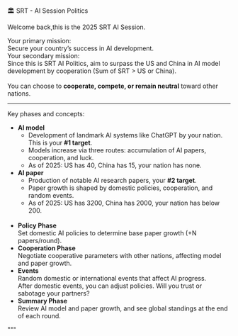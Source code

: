🏛️ SRT - AI Session Politics

Welcome back,this is the 2025 SRT AI Session.

<div class='big-caption'>
    <span class='important-line'>Your primary mission:<br></span> Secure your country’s success in AI development.
    <br>
    <span class='important-line'>Your secondary mission:<br></span> Since this is SRT AI Politics, aim to surpass the US and China in AI model development by cooperation (Sum of SRT &gt; US or China).
    <br><br>
    You can choose to <b>cooperate, compete, or remain neutral</b> toward other nations.
    <hr>
    <span class='important-line'>Key phases and concepts:</span>
    <ul>
        <li><b>AI model</b> 
            <ul>
                <li>Development of landmark AI systems like </b>ChatGPT</b> by your nation. This is your <b>#1 target</b>. </li>
                <li>Models increase via three routes: accumulation of AI papers, cooperation, and luck.</li>
                <li>As of 2025: US has 40, China has 15, your nation has none.</li>
            </ul> 
        <li><b>AI paper</b> 
            <ul>
                <li>Production of notable AI research papers, your <b>#2 target</b>. </li>
                <li>Paper growth is shaped by domestic policies, cooperation, and random events.</li>
                <li>As of 2025: US has 3200, China has 2000, your nation has below 200.</li>
            </ul>         
        <br>
        <li><b>Policy Phase</b> <br>Set domestic AI policies to determine base paper growth (+N papers/round).</li>
        <li><b>Cooperation Phase</b> <br> Negotiate cooperative parameters with other nations, affecting model and paper growth.</li>
        <li><b>Events</b><br> Random domestic or international events that affect AI progress.<br>
                        After domestic events, you can adjust policies. Will you trust or sabotage your partners?</li>
        <li><b>Summary Phase</b><br> Review AI model and paper growth, and see global standings at the end of each round.</li>
    </ul>
</div>
"""
